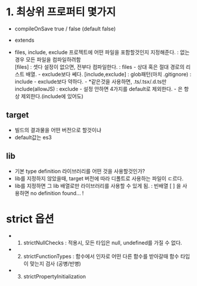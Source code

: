 # 1. 최상위 프로퍼티 몇가지

- compileOnSave
  true / false (default false)

- extends
- files, include, exclude
  프로젝트에 어떤 파일을 포함할것인지 지정해준다.
  : 없는경우 모든 파일을 컴파일하려함  
  [files]
  : 셋다 설정이 없으면, 전부다 컴파일한다.
  : files - 상대 혹은 절대 경로의 리스트 배열. - exclude보다 쎄다.
  [include,exclude]
  : glob패턴(마치 .gitignore)
  : include - exclude보다 약하다. - \*같은것을 사용하면, .ts/.tsx/.d.ts만 include(allowJS)
  : exclude - 설정 안하면 4가지를 default로 제외한다. - <outDir>은 항상 제외한다.(include에 있어도)

## target

- 빌드의 결과물을 어떤 버전으로 할것이냐
- default값는 es3

## lib

- 기본 type definition 라이브러리를 어떤 것을 사용할것인가?
- lib를 지정하지 않았을때, target 버전에 따라 디폴트로 사용하는 파일이 ㄷ르다.
- lib를 지정하면 그 lib 배열로만 라이브러리를 사용할 수 있게 됨.
  : 빈배열 [ ] 을 사용하면 no definition found... !

# strict 옵션

- 1. strictNullChecks : 적용시, 모든 타입은 null, undefined를 가질 수 없다.
- 2. strictFunctionTypes : 함수에서 인자로 어떤 다른 함수를 받아갈때 함수 타입이 맞는지 검사 (공병/반병)
- 3. strictPropertyInitialization
